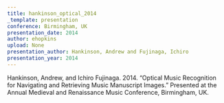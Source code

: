 ```yaml
---
title: hankinson_optical_2014
_template: presentation
conference: Birmingham, UK
presentation_date: 2014
author: ehopkins
upload: None
presentation_author: Hankinson, Andrew and Fujinaga, Ichiro
presentation_year: 2014
---
```

Hankinson, Andrew, and Ichiro Fujinaga. 2014. “Optical Music Recognition for Navigating and Retrieving Music Manuscript Images.” Presented at the Annual Medieval and Renaissance Music Conference, Birmingham, UK.